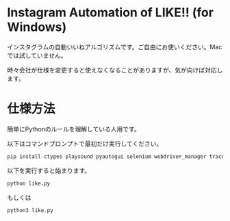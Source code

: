 # Instagram Automation of LIKE!! (for Windows)
インスタグラムの自動いいねアルゴリズムです。ご自由にお使いください。Macでは試していません。

時々会社が仕様を変更すると使えなくなることがありますが、気が向けば対応します。

# 仕様方法
簡単にPythonのルールを理解している人用です。

以下はコマンドプロンプトで最初だけ実行してください。
```cmd
pip install ctypes playsound pyautogui selenium webdriver_manager traceback
```

以下を実行すると始まります。
```cmd
python like.py
```
もしくは
```cmd
python3 like.py
```